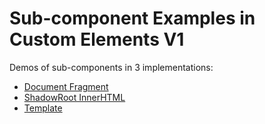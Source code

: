 # Sub-component Examples in Custom Elements V1
Demos of sub-components in 3 implementations:
* [Document Fragment](./sub-component-frag/index.html)
* [ShadowRoot InnerHTML](./sub-component-shadow/index.html)
* [Template](./sub-component-template/index.html)
